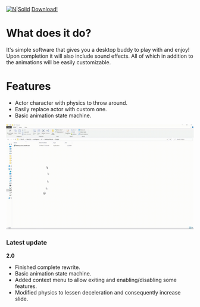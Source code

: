 [![N|Solid](https://i.imgur.com/gSg0JVk.png)](https://twitter.com/PhylacteryLost)
[Download!](https://github.com/Kahdeg-15520487/Desktop-Mascot/releases/latest)

# What does it do?
It's simple software that gives you a desktop buddy to play with and enjoy! Upon completion it will also include sound effects. All of which in addition to the animations will be easily customizable.

# Features
- Actor character with physics to throw around.
- Easily replace actor with custom one.
- Basic animation state machine.


![demo](demo.gif)



### Latest update
**2.0**
- Finished complete rewrite.
- Basic animation state machine.
- Added context menu to allow exiting and enabling/disabling some features.
- Modified physics to lessen deceleration and consequently increase slide.
